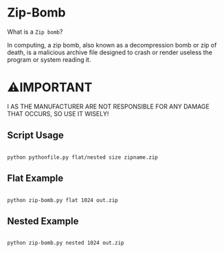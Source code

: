 # Zip-Bomb
What is a `Zip bomb`?

In computing, a zip bomb, also known as a decompression bomb or zip of death, is a malicious archive file designed to crash or render useless the program or system reading it.

# ⚠️IMPORTANT
I AS THE MANUFACTURER ARE NOT RESPONSIBLE FOR ANY DAMAGE THAT OCCURS, SO USE IT WISELY!

## Script Usage
```

python pythonfile.py flat/nested size zipname.zip

```

## Flat Example
```

python zip-bomb.py flat 1024 out.zip

```

## Nested Example
```

python zip-bomb.py nested 1024 out.zip

```
